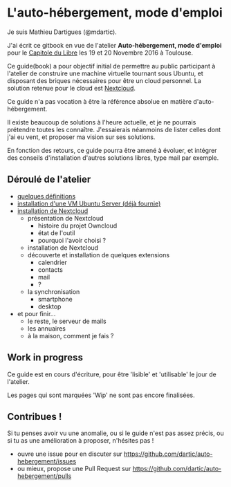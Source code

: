 # L'auto-hébergement, mode d'emploi

Je suis Mathieu Dartigues (@mdartic).

J'ai écrit ce gitbook en vue de l'atelier 
**Auto-hébergement, mode d'emploi**
pour le [Capitole du Libre](https://www.capitoledulibre.org/)
les 19 et 20 Novembre 2016 à Toulouse.

Ce guide(book) a pour objectif initial 
de permettre au public participant à l'atelier
de construire une machine virtuelle tournant sous Ubuntu, 
et disposant des briques nécessaires pour être un cloud personnel.
La solution retenue pour le cloud est [Nextcloud](http://nextcloud.com/).

Ce guide n'a pas vocation à être la référence absolue en matière d'auto-hébergement.

Il existe beaucoup de solutions à l'heure actuelle,
et je ne pourrais prétendre toutes les connaître.
J'essaierais néanmoins de lister celles dont j'ai eu vent, 
et proposer ma vision sur ses solutions.

En fonction des retours, ce guide pourra être amené à évoluer,
et intégrer des conseils d'installation d'autres solutions libres, 
type mail par exemple.

## Déroulé de l'atelier

- [quelques définitions](pages/definitions/definitions.md)
- [installation d'une VM Ubuntu Server (déjà fournie)](pages/ubuntu/installation.md)
- [installation de Nextcloud](pages/nextcloud/installation.md)
  - présentation de Nextcloud
    + histoire du projet Owncloud
    + état de l'outil
    + pourquoi l'avoir choisi ?
  - installation de Nextcloud
  - découverte et installation de quelques extensions
    + calendrier 
    + contacts
    + mail
    + ?
  - la synchronisation
    + smartphone
    + desktop
- et pour finir...
    + le reste, le serveur de mails
    + les annuaires
    + à la maison, comment je fais ?




## Work in progress

Ce guide est en cours d'écriture, pour être 'lisible' et 'utilisable'
le jour de l'atelier.

Les pages qui sont marquées 'Wip' ne sont pas encore finalisées.

## Contribues !

Si tu penses avoir vu une anomalie, 
ou si le guide n'est pas assez précis,
ou si tu as une amélioration à proposer, 
n'hésites pas !

- ouvre une issue pour en discuter sur https://github.com/dartic/auto-hebergement/issues
- ou mieux, propose une Pull Request sur https://github.com/dartic/auto-hebergement/pulls

